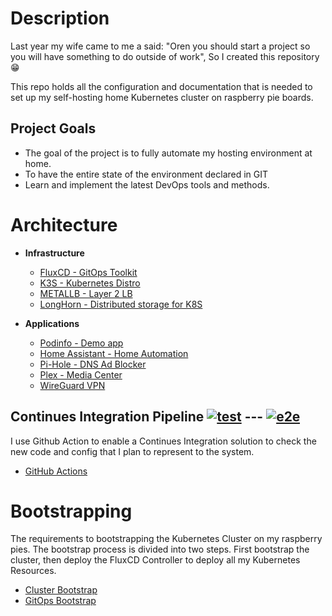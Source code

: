 # Description
Last year my wife came to me a said: "Oren you should start a project so you will have something to do outside of work", So I created this repository :grin:

This repo holds all the configuration and documentation that is needed to set up my self-hosting home Kubernetes cluster on raspberry pie boards.

## Project Goals

- The goal of the project is to fully automate my hosting environment at home. 
- To have the entire state of the environment declared in GIT
- Learn and implement the latest DevOps tools and methods.

# Architecture

- **Infrastructure**
  - [FluxCD - GitOps Toolkit](https://fluxcd.io/)
  - [K3S - Kubernetes Distro](https://k3s.io/)
  - [METALLB - Layer 2 LB](https://metallb.universe.tf/)
  - [LongHorn - Distributed storage for K8S](https://rancher.com/products/longhorn/)

- **Applications**
  - [Podinfo - Demo app](https://github.com/stefanprodan/podinfo)
  - [Home Assistant - Home Automation](https://www.home-assistant.io/)
  - [Pi-Hole - DNS Ad Blocker](https://pi-hole.net/)
  - [Plex - Media Center](https://www.plex.tv/)
  - [WireGuard VPN](https://www.wireguard.com/)

## Continues Integration Pipeline [![test](https://github.com/orenzp/gitops/actions/workflows/test.yaml/badge.svg)](https://github.com/orenzp/gitops/actions/workflows/test.yaml) --- [![e2e](https://github.com/orenzp/gitops/actions/workflows/e2e.yaml/badge.svg)](https://github.com/orenzp/gitops/actions/workflows/e2e.yaml)
I use Github Action to enable a Continues Integration solution to check the new code and config that I plan to represent to the system.

  - [GitHub Actions](https://github.com/features/actions) 

# Bootstrapping
The requirements to bootstrapping the Kubernetes Cluster on my raspberry pies. The bootstrap process is divided into two steps. First bootstrap the cluster, then deploy the FluxCD Controller to deploy all my Kubernetes Resources.

- [Cluster Bootstrap](docs/cluster_bootstrap.md)
- [GitOps Bootstrap](docs/gitops_bootstrap.md)
